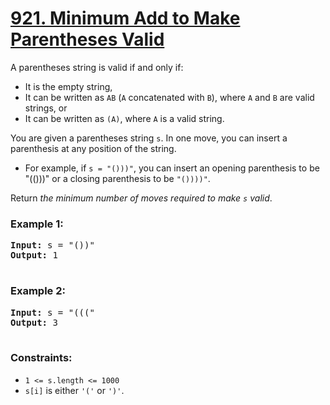 # [921. Minimum Add to Make Parentheses Valid](https://leetcode.com/problems/minimum-add-to-make-parentheses-valid)

A parentheses string is valid if and only if:

- It is the empty string,
- It can be written as <code>AB</code> (<code>A</code> concatenated with <code>B</code>), where <code>A</code> and <code>B</code> are valid strings, or
- It can be written as <code>(A)</code>, where <code>A</code> is a valid string.
  
You are given a parentheses string <code>s</code>. In one move, you can insert a parenthesis at any position of the string.

- For example, if <code>s = "()))"</code>, you can insert an opening parenthesis to be "(()))" or a closing parenthesis to
  be <code>"())))"</code>.
  
Return <em>the minimum number of moves required to make <code>s</code> valid</em>.

### **Example 1:**
<pre>
<strong>Input:</strong> s = "())"
<strong>Output:</strong> 1
  </pre>
### **Example 2:**
<pre>
<strong>Input:</strong> s = "((("
<strong>Output:</strong> 3
 </pre>

### **Constraints:**

- <code>1 <= s.length <= 1000</code>
- <code>s[i]</code> is either <code>'('</code> or <code>')'</code>.
